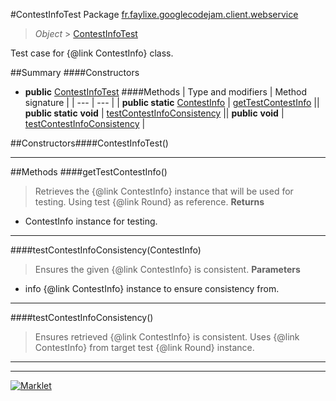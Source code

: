#ContestInfoTest
Package [fr.faylixe.googlecodejam.client.webservice](README.md)<br>

> *Object* > [ContestInfoTest](ContestInfoTest.md)

Test case for {@link ContestInfo} class.

##Summary
####Constructors
* **public** [ContestInfoTest](#contestinfotest)
####Methods
| Type and modifiers | Method signature |
| --- | --- |
| **public static** [ContestInfo](ContestInfo.md) | [getTestContestInfo](#gettestcontestinfo) || **public static** **void** | [testContestInfoConsistency](#testcontestinfoconsistencycontestinfo) || **public** **void** | [testContestInfoConsistency](#testcontestinfoconsistency) |

##Constructors####ContestInfoTest()
> 

---


##Methods
####getTestContestInfo()
> Retrieves the {@link ContestInfo} instance
 that will be used for testing. Using
 test {@link Round} as reference.
**Returns**
* ContestInfo instance for testing.

---

####testContestInfoConsistency(ContestInfo)
> Ensures the given {@link ContestInfo} is
 consistent.
**Parameters**
* info {@link ContestInfo} instance to ensure consistency from.

---

####testContestInfoConsistency()
> Ensures retrieved {@link ContestInfo} is
 consistent. Uses {@link ContestInfo} from
 target test {@link Round} instance.

---

---

[![Marklet](https://img.shields.io/badge/Generated%20by-Marklet-green.svg)](https://github.com/Faylixe/marklet)